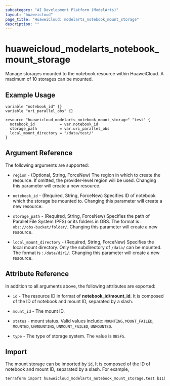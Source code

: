 ```yaml
---
subcategory: "AI Development Platform (ModelArts)"
layout: "huaweicloud"
page_title: "HuaweiCloud: modelarts_notebook_mount_storage"
description: ""
---
```


# huaweicloud_modelarts_notebook_mount_storage

Manage storages mounted to the notebook resource within HuaweiCloud. A maximum of 10 storages can be mounted.

## Example Usage

```hcl
variable "notebook_id" {}
variable "uri_parallel_obs" {}

resource "huaweicloud_modelarts_notebook_mount_storage" "test" {
  notebook_id           = var.notebook_id
  storage_path          = var.uri_parallel_obs
  local_mount_directory = "/data/test/"
}
```

## Argument Reference

The following arguments are supported:

* `region` - (Optional, String, ForceNew) The region in which to create the resource. If omitted, the
  provider-level region will be used. Changing this parameter will create a new resource.

* `notebook_id` - (Required, String, ForceNew) Specifies ID of notebook which the storage be mounted to.
 Changing this parameter will create a new resource.

* `storage_path` - (Required, String, ForceNew) Specifies the path of Parallel File System (PFS) or its folders in OBS.
 The format is : `obs://obs-bucket/folder/`. Changing this parameter will create a new resource.

* `local_mount_directory` - (Required, String, ForceNew) Specifies the local mount directory.
  Only the subdirectory of `/data/` can be mounted. The format is : `/data/dir1/`.
  Changing this parameter will create a new resource.

## Attribute Reference

In addition to all arguments above, the following attributes are exported:

* `id` - The resource ID in format of **notebook_id/mount_id**. It is composed of the ID of notebook and mount ID,
 separated by a slash.

* `mount_id` - The mount ID.

* `status` - mount status. Valid values include: `MOUNTING`, `MOUNT_FAILED`, `MOUNTED`, `UNMOUNTING`,
 `UNMOUNT_FAILED`, `UNMOUNTED`.

* `type` - The type of storage system.  The value is `OBSFS`.

## Import

The mount storage can be imported by `id`, It is composed of the ID of notebook and mount ID, separated by a slash.
 For example,

```bash
terraform import huaweicloud_modelarts_notebook_mount_storage.test b11b407c-e604-4e8d-8bc4-92398320b847/4e206d3c-6831-4267-b93d-e236105cda38
```
